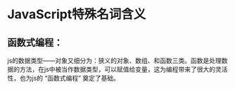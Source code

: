 # JavaScript特殊名词含义
## 函数式编程：
js的数据类型——对象又细分为：狭义的对象、数组、和函数三类。函数是处理数据的方法，在js中被当作数据类型，可以赋值给变量，这为编程带来了很大的灵活性，也为js的 “函数式编程” 奠定了基础。